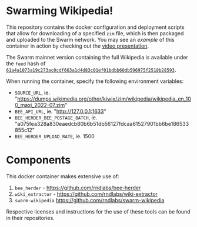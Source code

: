 # Swarming Wikipedia!

This repository contains the docker configuration and deployment scripts that allow for downloading of a specified `zim` file, which is then packaged and uploaded to the Swarm network. You may see an _example_ of this container in action by checking out the [video presentation](presentation/recording.mp4).

The Swarm mainnet version containing the full Wikipedia is available under the `feed` hash of [`61a4a1073a19c273ac0cdf663a1d4d83c01ef01bdbb60db596975f2518b28593`](https://api.gateway.ethswarm.org/bzz/61a4a1073a19c273ac0cdf663a1d4d83c01ef01bdbb60db596975f2518b28593/).

When running the container, specify the following environment variables:

- `SOURCE_URL`, ie. "https://dumps.wikimedia.org/other/kiwix/zim/wikipedia/wikipedia_en_100_maxi_2022-07.zim"
- `BEE_API_URL`, ie. "http://127.0.0.1:1633"
- `BEE_HERDER_BEE_POSTAGE_BATCH`, ie. "a075fea328a830eaedcb80b6b51db56127fdcaa61527901bb6be186533855c12"
- `BEE_HERDER_UPLOAD_RATE`, ie. 1500

# Components

This docker container makes extensive use of:

1. `bee_herder` - https://github.com/rndlabs/bee-herder
2. `wiki_extractor` - https://github.com/rndlabs/wiki-extractor
3. `swarm-wikipedia` https://github.com/rndlabs/swarm-wikipedia

Respective licenses and instructions for the use of these tools can be found in their repositories.